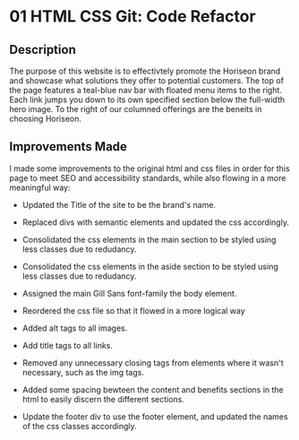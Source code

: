 # 01 HTML CSS Git: Code Refactor

## Description

The purpose of this website is to effectivtely promote the Horiseon brand and showcase what solutions they offer to potential customers. The top of the page features a teal-blue nav bar with floated menu items to the right. Each link jumps you down to its own specified section below the full-width hero image. To the right of our columned offerings are the beneits in choosing Horiseon.

## Improvements Made

I made some improvements to the original html and css files in order for this page to meet SEO and accessibility standards, while also flowing in a more meaningful way:

* Updated the Title of the site to be the brand's name.

* Replaced divs with semantic elements and updated the css accordingly.

* Consolidated the css elements in the main section to be styled using less classes due to redudancy.

* Consolidated the css elements in the aside section to be styled using less classes due to redudancy.

* Assigned the main Gill Sans font-family the body element. 

* Reordered the css file so that it flowed in a more logical way

* Added alt tags to all images.

* Add title tags to all links.

* Removed any unnecessary closing tags from elements where it wasn't necessary, such as the img tags. 

* Added some spacing bewteen the content and benefits sections in the html to easily discern the different sections.

* Update the footer div to use the footer element, and updated the names of the css classes accordingly.

